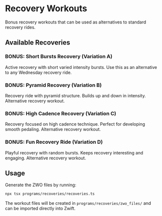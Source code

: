 # Recovery Workouts

Bonus recovery workouts that can be used as alternatives to standard recovery rides.

## Available Recoveries

### BONUS: Short Bursts Recovery (Variation A)
Active recovery with short varied intensity bursts. Use this as an alternative to any Wednesday recovery ride.

### BONUS: Pyramid Recovery (Variation B)
Recovery ride with pyramid structure. Builds up and down in intensity. Alternative recovery workout.

### BONUS: High Cadence Recovery (Variation C)
Recovery focused on high cadence technique. Perfect for developing smooth pedaling. Alternative recovery workout.

### BONUS: Fun Recovery Ride (Variation D)
Playful recovery with random bursts. Keeps recovery interesting and engaging. Alternative recovery workout.

## Usage

Generate the ZWO files by running:
```bash
npx tsx programs/recoveries/recoveries.ts
```

The workout files will be created in `programs/recoveries/zwo_files/` and can be imported directly into Zwift.
